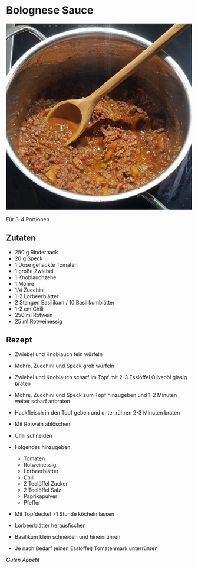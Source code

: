 # Bolognese Sauce

![img](imgs/Bolognese_Sauce.jpg)

Für 3-4 Portionen

## Zutaten
- 250 g Rinderhack
- 20 g Speck
- 1 Dose gehackte Tomaten
- 1 große Zwiebel
- 1 Knoblauchzehe
- 1 Möhre
- 1/4 Zucchini
- 1-2 Lorbeerblätter
- 2 Stangen Basilikum / 10 Basilikumblätter
- 1-2 cm Chili
- 250 ml Rotwein
- 25 ml Rotweinessig

## Rezept
- Zwiebel und Knoblauch fein würfeln

- Möhre, Zucchini und Speck grob würfeln

- Zwiebel und Knoblauch scharf im Topf mit 2-3 Esslöffel Olivenöl glasig braten

- Möhre, Zucchini und Speck zum Topf hinzugeben und 1-2 Minuten weiter scharf anbraten

- Hackfleisch in den Topf geben und unter rühren 2-3 Minuten braten

- Mit Rotwein ablöschen

- Chili schneiden

- Folgendes hinzugeben:
  - Tomaten
  - Rotweinessig
  - Lorbeerblätter
  - Chili
  - 2 Teelöffel Zucker
  - 2 Teelöffel Salz
  - Paprikapulver
  - Pfeffer
 
- Mit Topfdeckel >1 Stunde köcheln lassen

- Lorbeerblätter herausfischen

- Basilikum klein schneiden und hineinrühren

- Je nach Bedarf (einen Esslöffel) Tomatenmark unterrühren

*Guten Appetit*
